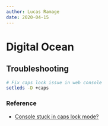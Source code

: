 ```yaml
---
author: Lucas Ramage
date: 2020-04-15
---
```


# Digital Ocean

## Troubleshooting

```sh
# Fix caps lock issue in web console
setleds -D +caps
```

### Reference

- [Console stuck in caps lock mode?](https://www.digitalocean.com/community/questions/console-stuck-in-caps-lock-mode)
